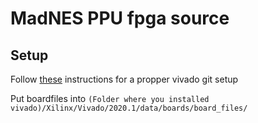 # MadNES PPU fpga source

## Setup
Follow [these](https://github.com/barbedo/vivado-git) instructions for a propper vivado git setup

Put boardfiles into `(Folder where you installed vivado)/Xilinx/Vivado/2020.1/data/boards/board_files/`
